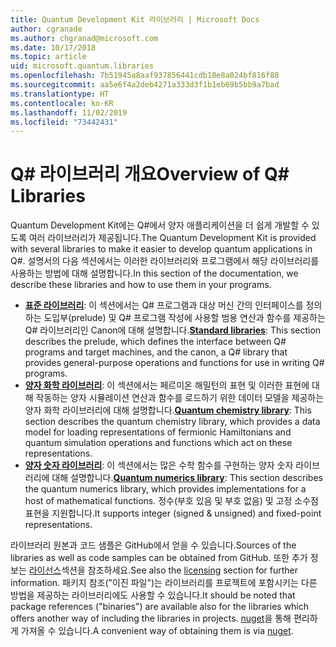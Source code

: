 ```yaml
---
title: Quantum Development Kit 라이브러리 | Microsoft Docs
author: cgranade
ms.author: chgranad@microsoft.com
ms.date: 10/17/2018
ms.topic: article
uid: microsoft.quantum.libraries
ms.openlocfilehash: 7b51945a8aaf937856441cdb10e8a024bf816f88
ms.sourcegitcommit: aa5e6f4a2deb4271a333d3f1b1eb69b5bb9a7bad
ms.translationtype: HT
ms.contentlocale: ko-KR
ms.lasthandoff: 11/02/2019
ms.locfileid: "73442431"
---
```

# <a name="overview-of-q-libraries"></a><span data-ttu-id="e78d2-102">Q# 라이브러리 개요</span><span class="sxs-lookup"><span data-stu-id="e78d2-102">Overview of Q# Libraries</span></span>
<span data-ttu-id="e78d2-103">Quantum Development Kit에는 Q#에서 양자 애플리케이션을 더 쉽게 개발할 수 있도록 여러 라이브러리가 제공됩니다.</span><span class="sxs-lookup"><span data-stu-id="e78d2-103">The Quantum Development Kit is provided with several libraries to make it easier to develop quantum applications in Q#.</span></span>
<span data-ttu-id="e78d2-104">설명서의 다음 섹션에서는 이러한 라이브러리와 프로그램에서 해당 라이브러리를 사용하는 방법에 대해 설명합니다.</span><span class="sxs-lookup"><span data-stu-id="e78d2-104">In this section of the documentation, we describe these libraries and how to use them in your programs.</span></span>

- <span data-ttu-id="e78d2-105">[**표준 라이브러리**](xref:microsoft.quantum.libraries.standard.intro): 이 섹션에서는 Q# 프로그램과 대상 머신 간의 인터페이스를 정의하는 도입부(prelude) 및 Q# 프로그램 작성에 사용할 범용 연산과 함수를 제공하는 Q# 라이브러리인 Canon에 대해 설명합니다.</span><span class="sxs-lookup"><span data-stu-id="e78d2-105">[**Standard libraries**](xref:microsoft.quantum.libraries.standard.intro): This section describes the prelude, which defines the interface between Q# programs and target machines, and the canon, a Q# library that provides general-purpose operations and functions for use in writing Q# programs.</span></span>
- <span data-ttu-id="e78d2-106">[**양자 화학 라이브러리**](xref:microsoft.quantum.chemistry.concepts.intro): 이 섹션에서는 페르미온 해밀턴의 표현 및 이러한 표현에 대해 작동하는 양자 시뮬레이션 연산과 함수를 로드하기 위한 데이터 모델을 제공하는 양자 화학 라이브러리에 대해 설명합니다.</span><span class="sxs-lookup"><span data-stu-id="e78d2-106">[**Quantum chemistry library**](xref:microsoft.quantum.chemistry.concepts.intro): This section describes the quantum chemistry library, which provides a data model for loading representations of fermionic Hamiltonians and quantum simulation operations and functions which act on these representations.</span></span>
- <span data-ttu-id="e78d2-107">[**양자 숫자 라이브러리**](xref:microsoft.quantum.numerics.intro): 이 섹션에서는 많은 수학 함수를 구현하는 양자 숫자 라이브러리에 대해 설명합니다.</span><span class="sxs-lookup"><span data-stu-id="e78d2-107">[**Quantum numerics library**](xref:microsoft.quantum.numerics.intro): This section describes the quantum numerics library, which provides implementations for a host of mathematical functions.</span></span> <span data-ttu-id="e78d2-108">정수(부호 있음 및 부호 없음) 및 고정 소수점 표현을 지원합니다.</span><span class="sxs-lookup"><span data-stu-id="e78d2-108">It supports integer (signed & unsigned) and fixed-point representations.</span></span>

<span data-ttu-id="e78d2-109">라이브러리 원본과 코드 샘플은 GitHub에서 얻을 수 있습니다.</span><span class="sxs-lookup"><span data-stu-id="e78d2-109">Sources of the libraries as well as code samples can be obtained from GitHub.</span></span> <span data-ttu-id="e78d2-110">또한 추가 정보는 [라이선스](xref:microsoft.quantum.libraries.licensing)섹션을 참조하세요.</span><span class="sxs-lookup"><span data-stu-id="e78d2-110">See also the [licensing](xref:microsoft.quantum.libraries.licensing) section for further information.</span></span> <span data-ttu-id="e78d2-111">패키지 참조("이진 파일")는 라이브러리를 프로젝트에 포함시키는 다른 방법을 제공하는 라이브러리에도 사용할 수 있습니다.</span><span class="sxs-lookup"><span data-stu-id="e78d2-111">It should be noted that package references ("binaries") are available also for the libraries which offers another way of including the libraries in projects.</span></span> <span data-ttu-id="e78d2-112">[nuget](https://nuget.org)을 통해 편리하게 가져올 수 있습니다.</span><span class="sxs-lookup"><span data-stu-id="e78d2-112">A convenient way of obtaining them is via [nuget](https://nuget.org).</span></span>  